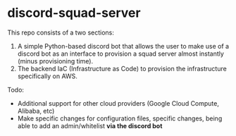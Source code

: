 # discord-squad-server

This repo consists of a two sections:

1. A simple Python-based discord bot that allows the user to make use of a discord bot as an interface to provision a squad server almost instantly (minus provisioning time).
2. The backend IaC (Infrastructure as Code) to provision the infrastructure specifically on AWS.

Todo:
- Additional support for other cloud providers (Google Cloud Compute, Alibaba, etc)
- Make specific changes for configuration files, specific changes, being able to add an admin/whitelist **via the discord bot**

